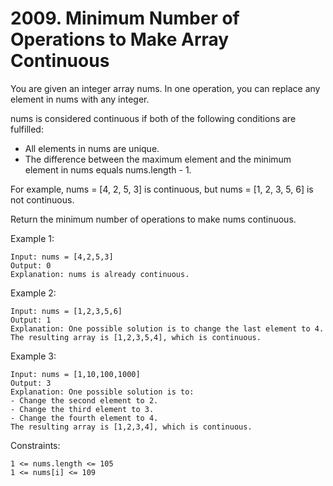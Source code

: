 # 2009. Minimum Number of Operations to Make Array Continuous

You are given an integer array nums. In one operation, you can replace any element in nums with any integer.

nums is considered continuous if both of the following conditions are fulfilled:

*    All elements in nums are unique.
*    The difference between the maximum element and the minimum element in nums equals nums.length - 1.

For example, nums = [4, 2, 5, 3] is continuous, but nums = [1, 2, 3, 5, 6] is not continuous.

Return the minimum number of operations to make nums continuous.

 

Example 1:

    Input: nums = [4,2,5,3]
    Output: 0
    Explanation: nums is already continuous.

Example 2:

    Input: nums = [1,2,3,5,6]
    Output: 1
    Explanation: One possible solution is to change the last element to 4.
    The resulting array is [1,2,3,5,4], which is continuous.

Example 3:

    Input: nums = [1,10,100,1000]
    Output: 3
    Explanation: One possible solution is to:
    - Change the second element to 2.
    - Change the third element to 3.
    - Change the fourth element to 4.
    The resulting array is [1,2,3,4], which is continuous.

 

Constraints:

    1 <= nums.length <= 105
    1 <= nums[i] <= 109

